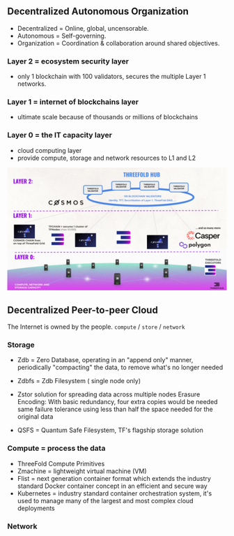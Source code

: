 ## Decentralized Autonomous Organization

- Decentralized = Online, global, uncensorable.
- Autonomous = Self-governing.
- Organization = Coordination & collaboration around shared objectives.

### Layer 2 = ecosystem security layer
- only 1 blockchain with 100 validators, secures the multiple Layer 1 networks.

### Layer 1 = internet of blockchains layer
- ultimate scale because of thousands or millions of blockchains

### Layer 0 = the IT capacity layer
- cloud computing layer
- provide compute, storage and network resources to L1 and L2

<p align="center">
  <img width="800" src="/img/threefold_dao_layers.jpg">
</p>

## Decentralized Peer-to-peer Cloud

The Internet is owned by the people.
`compute` / `store` / `network`

### Storage

- Zdb = Zero Database, operating in an "append only" manner, periodically "compacting" the data, to remove what's no longer needed
- Zdbfs = Zdb Filesystem ( single node only)
- Zstor solution for spreading data across multiple nodes
  Erasure Encoding: With basic redundancy, four extra copies would be needed 
  same failure tolerance using less than half the space needed for the original data
	
- QSFS = Quantum Safe Filesystem, TF's flagship storage solution

### Compute = process the data

- ThreeFold Compute Primitives
- Zmachine = lightweight virtual machine (VM)
- Flist = next generation container format which extends the industry standard Docker container concept in an efficient and secure way
- Kubernetes = industry standard container orchestration system,	it's used to manage many of the largest and most complex cloud deployments

### Network
